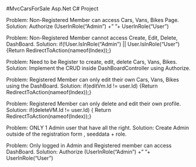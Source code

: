 #MvcCarsForSale Asp.Net C# Project

Problem: Non-Registered Member can access Cars, Vans, Bikes Page.
Solution: Authorize (UserInRole(“Admin”) +” ”+ UserInRole(“User”)

Problem: Non-Registered Member cannot access Create, Edit, Delete, DashBoard.
Solution: if(!User.IsInRole(“Admin”) || User.IsInRole(“User”) {Return RedirectToAction(nameof(Index));}

Problem: Need to be Register to create, edit, delete Cars, Vans, Bikes.
Solution: Implement the CRUD inside DashBoardController using Authorize.

Problem: Registered Member can only edit their own Cars, Vans, Bikes using the DashBoard.
Solution:  if(editVm.Id != user.Id) {Return RedirectToAction(nameof(Index));}

Problem: Registered Member can only delete and edit their own profile.
Solution: if(deleteVM.Id != user.Id) { Return RedirectToAction(nameof(Index));}

Problem: ONLY 1 Admin user that have all the right.
Solution: Create Admin outside of the registration form , seeddata + role.

Problem: Only logged in Admin and Registered member can access DashBoard.
Solution: Authorize (UserInRole(“Admin”) +” ”+ UserInRole(“User”)
